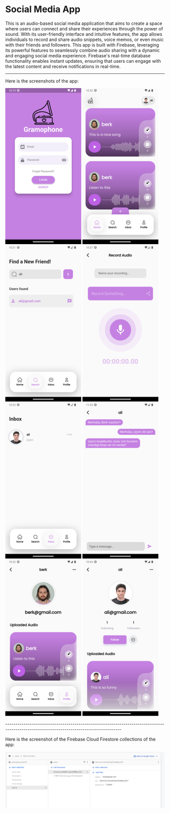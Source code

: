 # Social Media App

This is an audio-based social media application that aims to create a space where users can connect and share their experiences through the power of sound.
With its user-friendly interface and intuitive features, the app allows individuals to record and share audio snippets, voice memos, or even music with their friends and followers.
This app is built with Firebase, leveraging its powerful features to seamlessly combine audio sharing with a dynamic and engaging social media experience.
Firebase's real-time database functionality enables instant updates, ensuring that users can engage with the latest content and receive notifications in real-time.

----------------------------------------------------
Here is the screenshots of the app:

<p float="left">
  <img src="screenshots/login_page.png" width="240" />
  <img src="screenshots/home_page_ali.png" width="240" />
  <img src="screenshots/search_page.png" width="240" /> 
  <img src="screenshots/record_page.png" width="240" />
  <img src="screenshots/inbox_page.png" width="240" />
  <img src="screenshots/chat_room.png" width="240" /> 
  <img src="screenshots/myprofile_page_berk.png" width="240" />
  <img src="screenshots/profile_page_ali.png" width="240" />
</p>
---------------------------------------------------------------------------------------------------------------------------------------

Here is the screenshot of the Firebase Cloud Firestore collections of the app:

<p float="left">
  <img src="screenshots/firebase.png" width="600" />
</p>
